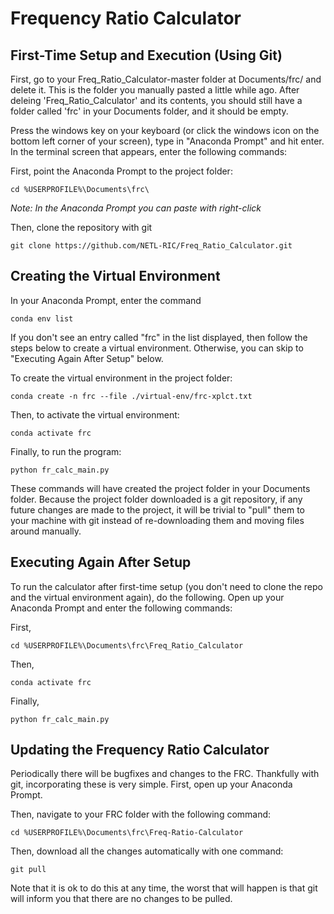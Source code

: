 # Frequency Ratio Calculator

## First-Time Setup and Execution (Using Git)

First, go to your Freq_Ratio_Calculator-master folder at Documents/frc/ and delete it. This is the folder you manually pasted a little while ago. After deleing 'Freq_Ratio_Calculator' and its contents, you should still have a folder called 'frc' in your Documents folder, and it should be empty. 

Press the windows key on your keyboard (or click the windows icon on the bottom left corner of your screen), type in "Anaconda Prompt" and hit enter.
In the terminal screen that appears, enter the following commands:

First, point the Anaconda Prompt to the project folder:

	cd %USERPROFILE%\Documents\frc\
 
*Note: In the Anaconda Prompt you can paste with right-click*

Then, clone the repository with git

	git clone https://github.com/NETL-RIC/Freq_Ratio_Calculator.git

## Creating the Virtual Environment

In your Anaconda Prompt, enter the command 

 	conda env list

If you don't see an entry called "frc" in the list displayed, then follow the steps below to create a virtual environment. Otherwise, you can skip to "Executing Again After Setup" below.
 
To create the virtual environment in the project folder:

	conda create -n frc --file ./virtual-env/frc-xplct.txt
 
Then, to activate the virtual environment:

	conda activate frc
 
Finally, to run the program:

	python fr_calc_main.py

These commands will have created the project folder in your Documents folder. Because the project folder downloaded is a git repository, if any future changes are made to the project, it will be trivial to "pull" them to your machine with git instead of re-downloading them and moving files around manually. 

## Executing Again After Setup
To run the calculator after first-time setup (you don't need to clone the repo and the virtual environment again), do the following.
Open up your Anaconda Prompt and enter the following commands:

First,

	cd %USERPROFILE%\Documents\frc\Freq_Ratio_Calculator
 
Then, 

	conda activate frc
 
 Finally,
 
	python fr_calc_main.py

## Updating the Frequency Ratio Calculator

Periodically there will be bugfixes and changes to the FRC. Thankfully with git, incorporating these is very simple. First, open up your Anaconda Prompt. 

Then, navigate to your FRC folder with the following command:

	cd %USERPROFILE%\Documents\frc\Freq-Ratio-Calculator

Then, download all the changes automatically with one command:

 	git pull

Note that it is ok to do this at any time, the worst that will happen is that git will inform you that there are no changes to be pulled.


